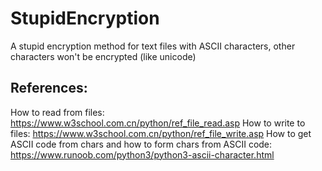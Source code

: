 # StupidEncryption
A stupid encryption method for text files with ASCII characters, other characters won't be encrypted (like unicode)

## References:
How to read from files: https://www.w3school.com.cn/python/ref_file_read.asp
How to write to files: https://www.w3school.com.cn/python/ref_file_write.asp
How to get ASCII code from chars and how to form chars from ASCII code: https://www.runoob.com/python3/python3-ascii-character.html
